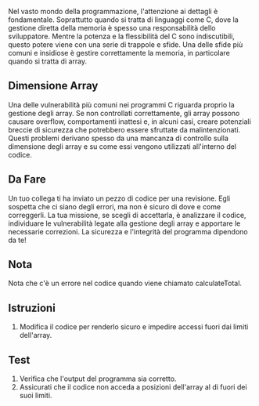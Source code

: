Nel vasto mondo della programmazione, l'attenzione ai dettagli è fondamentale. Soprattutto quando si tratta di linguaggi come C, dove la gestione diretta della memoria è spesso una responsabilità dello sviluppatore. Mentre la potenza e la flessibilità del C sono indiscutibili, questo potere viene con una serie di trappole e sfide. Una delle sfide più comuni e insidiose è gestire correttamente la memoria, in particolare quando si tratta di array.

## Dimensione Array

Una delle vulnerabilità più comuni nei programmi C riguarda proprio la gestione degli array. Se non controllati correttamente, gli array possono causare overflow, comportamenti inattesi e, in alcuni casi, creare potenziali breccie di sicurezza che potrebbero essere sfruttate da malintenzionati. Questi problemi derivano spesso da una mancanza di controllo sulla dimensione degli array e su come essi vengono utilizzati all'interno del codice.


## Da Fare

Un tuo collega ti ha inviato un pezzo di codice per una revisione. Egli sospetta che ci siano degli errori, ma non è sicuro di dove e come correggerli. La tua missione, se scegli di accettarla, è analizzare il codice, individuare le vulnerabilità legate alla gestione degli array e apportare le necessarie correzioni. La sicurezza e l'integrità del programma dipendono da te!

## Nota

Nota che c'è un errore nel codice quando viene chiamato calculateTotal.

## Istruzioni

1) Modifica il codice per renderlo sicuro e impedire accessi fuori dai limiti dell'array.

## Test

1) Verifica che l'output del programma sia corretto.
2) Assicurati che il codice non acceda a posizioni dell'array al di fuori dei suoi limiti.
